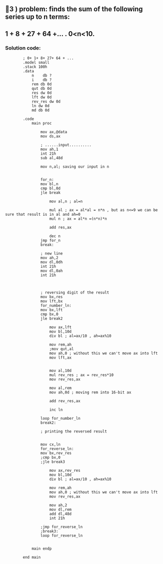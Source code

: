 ## 💜3 ) problem: finds the sum of the following series up to n terms:
## 1 + 8 + 27 + 64 +... .  0<n<10.


### Solution code:
			; 0+ 1+ 8+ 27+ 64 + ...
			.model small
			.stack 100h
			.data
				n    db ?
				i    db ?
				rem db 0d
				qut db 0d
				res dw 0d 
				lft dw 0d
				rev_res dw 0d
				ln dw 0d
				md db 0d  

			.code  
				main proc
					
					mov ax,@data
					mov ds,ax
					
					; ......input..........
					mov ah,1
					int 21h
					sub al,48d
					
					mov n,al; saving our input in n
					
					
					for_n: 
					mov bl,n
					cmp bl,0d
					jle break
						
						mov al,n ; al=n
						
						mul al ; ax = al*al = n*n , but as n<=9 we can be sure that result is in al and ah=0
						mul n ; ax = al*n =(n*n)*n
						
						add res,ax
						
						dec n
					jmp for_n
					break:
					
					; new line
					mov ah,2
					mov dl,0dh
					int 21h
					mov dl,0ah
					int 21h 
					
					
					
					; reversing digit of the result
					mov bx,res   
					mov lft,bx
					for_number_ln:
					mov bx,lft
					cmp bx,0
					jle break2
					
						mov ax,lft
						mov bl,10d
						div bl ; al=ax/10 , ah=ax%10
						
						mov rem,ah
						;mov qut,al
						mov ah,0 ; without this we can't move ax into lft
						mov lft,ax 
						
						
						mov al,10d
						mul rev_res ; ax = rev_res*10
						mov rev_res,ax
						
						mov al,rem
						mov ah,0d ; moving rem into 16-bit ax  
						
						add rev_res,ax
					
						inc ln
					
					loop for_number_ln
					break2:  
					
					; printing the reversed result  
					
					
					mov cx,ln
					for_reverse_ln:
					mov bx,rev_res
					;cmp bx,0
					;jle break3
					
						mov ax,rev_res
						mov bl,10d
						div bl ; al=ax/10 , ah=ax%10
						
						mov rem,ah
						mov ah,0 ; without this we can't move ax into lft
						mov rev_res,ax
						
						mov ah,2
						mov dl,rem
						add dl,48d
						int 21h
					
					;jmp for_reverse_ln  
					;break3:
					loop for_reverse_ln
														 
					
				main endp

			end main